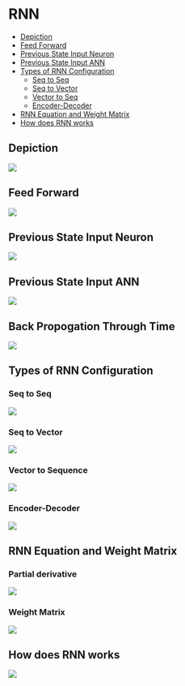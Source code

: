 # RNN
- [Depiction](#depiction)
- [Feed Forward](#feed-forward)
- [Previous State Input Neuron](#previous-state-input-neuron)
- [Previous State Input ANN](#previous-state-input-ann)
- [Types of RNN Configuration](#types-of-rnn-configuration)
  - [Seq to Seq](#seq-to-seq)
  - [Seq to Vector](#seq-to-vector)
  - [Vector to Seq](#vector-to-seq)
  - [Encoder-Decoder](#encoder-decoder)
- [RNN Equation and Weight Matrix](#rnn-equation-and-weight-matrix)
- [How does RNN works](#how-does-rnn-works)

## Depiction
<img src="images/RNN-Depiction.png">

## Feed Forward
<img src="images/FFNN-Depiction.png">

## Previous State Input Neuron
<img src="images/Previous-State-Input-Neuron.png">

## Previous State Input ANN
<img src="images/Previous-State-Input-ANN.png">

## Back Propogation Through Time
<img src="images/BPTT.png">

## Types of RNN Configuration
### Seq to Seq
<img src="images/Seq-to-Seq.png">

### Seq to Vector
<img src="images/Seq-to-Vector.png">

### Vector to Sequence
<img src="images/Vector-to-Sequence.png">

### Encoder-Decoder
<img src="images/Encode-Decoder.png">

## RNN Equation and Weight Matrix
### Partial derivative
<img src="images/partial-derivative.png">

### Weight Matrix
<img src="images/RNN-Equation-WeightMatrix.png">

## How does RNN works
<img src="images/How-To-Solve.png">
